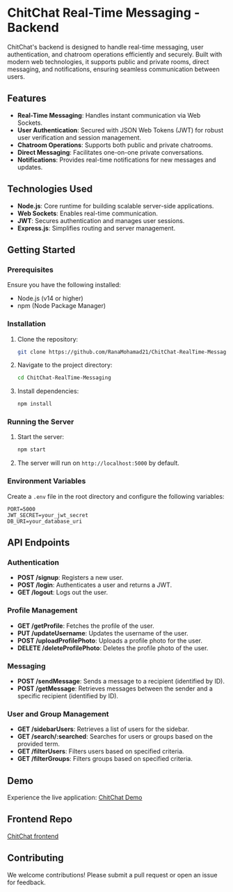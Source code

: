 # ChitChat Real-Time Messaging - Backend

ChitChat's backend is designed to handle real-time messaging, user authentication, and chatroom operations efficiently and securely. Built with modern web technologies, it supports public and private rooms, direct messaging, and notifications, ensuring seamless communication between users.

## Features
- **Real-Time Messaging**: Handles instant communication via Web Sockets.
- **User Authentication**: Secured with JSON Web Tokens (JWT) for robust user verification and session management.
- **Chatroom Operations**: Supports both public and private chatrooms.
- **Direct Messaging**: Facilitates one-on-one private conversations.
- **Notifications**: Provides real-time notifications for new messages and updates.

## Technologies Used
- **Node.js**: Core runtime for building scalable server-side applications.
- **Web Sockets**: Enables real-time communication.
- **JWT**: Secures authentication and manages user sessions.
- **Express.js**: Simplifies routing and server management.

## Getting Started

### Prerequisites
Ensure you have the following installed:
- Node.js (v14 or higher)
- npm (Node Package Manager)

### Installation
1. Clone the repository:
   ```bash
   git clone https://github.com/RanaMohamad21/ChitChat-RealTime-Messaging.git
   ```
2. Navigate to the project directory:
   ```bash
   cd ChitChat-RealTime-Messaging
   ```
3. Install dependencies:
   ```bash
   npm install
   ```

### Running the Server
1. Start the server:
   ```bash
   npm start
   ```
2. The server will run on `http://localhost:5000` by default.

### Environment Variables
Create a `.env` file in the root directory and configure the following variables:
```
PORT=5000
JWT_SECRET=your_jwt_secret
DB_URI=your_database_uri
```

## API Endpoints

### Authentication
- **POST /signup**: Registers a new user.
- **POST /login**: Authenticates a user and returns a JWT.
- **GET /logout**: Logs out the user.

### Profile Management
- **GET /getProfile**: Fetches the profile of the user.
- **PUT /updateUsername**: Updates the username of the user.
- **POST /uploadProfilePhoto**: Uploads a profile photo for the user.
- **DELETE /deleteProfilePhoto**: Deletes the profile photo of the user.

### Messaging
- **POST /sendMessage**: Sends a message to a recipient (identified by ID).
- **POST /getMessage**: Retrieves messages between the sender and a specific recipient (identified by ID).

### User and Group Management
- **GET /sidebarUsers**: Retrieves a list of users for the sidebar.
- **GET /search/:searched**: Searches for users or groups based on the provided term.
- **GET /filterUsers**: Filters users based on specified criteria.
- **GET /filterGroups**: Filters groups based on specified criteria.

## Demo
Experience the live application:
[ChitChat Demo](https://drive.google.com/file/d/1W6-XqZDMrGmQCCPjQGt1ojz2AXyKSJJY/view?usp=drive_link)

## Frontend Repo
[ChitChat frontend](https://github.com/Roaa227/ChitChat-RealTime-Messaging)

## Contributing
We welcome contributions! Please submit a pull request or open an issue for feedback.
